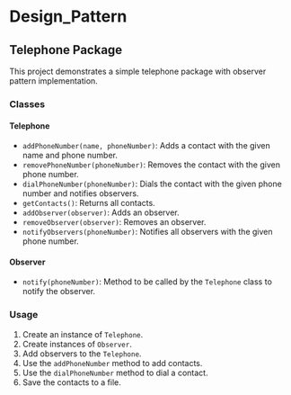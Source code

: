 # Design_Pattern

## Telephone Package

This project demonstrates a simple telephone package with observer pattern implementation.

### Classes

#### Telephone

- `addPhoneNumber(name, phoneNumber)`: Adds a contact with the given name and phone number.
- `removePhoneNumber(phoneNumber)`: Removes the contact with the given phone number.
- `dialPhoneNumber(phoneNumber)`: Dials the contact with the given phone number and notifies observers.
- `getContacts()`: Returns all contacts.
- `addObserver(observer)`: Adds an observer.
- `removeObserver(observer)`: Removes an observer.
- `notifyObservers(phoneNumber)`: Notifies all observers with the given phone number.

#### Observer

- `notify(phoneNumber)`: Method to be called by the `Telephone` class to notify the observer.

### Usage

1. Create an instance of `Telephone`.
2. Create instances of `Observer`.
3. Add observers to the `Telephone`.
4. Use the `addPhoneNumber` method to add contacts.
5. Use the `dialPhoneNumber` method to dial a contact.
6. Save the contacts to a file.